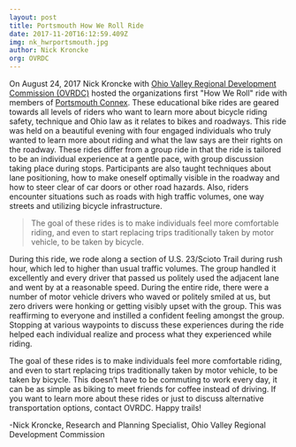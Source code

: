 ```yaml
---
layout: post
title: Portsmouth How We Roll Ride
date: 2017-11-20T16:12:59.409Z
img: nk_hwrportsmouth.jpg
author: Nick Kroncke
org: OVRDC
---
```

On August 24, 2017 Nick Kroncke with [Ohio Valley Regional Development Commission (OVRDC)](www.ovrdc.org) hosted the organizations first "How We Roll" ride with members of [Portsmouth Connex](https://connexmoves.org/). These educational bike rides are geared towards all levels of riders who want to learn more about bicycle riding safety, technique and Ohio law as it relates to bikes and roadways. This ride was held on a beautiful evening with four engaged individuals who truly wanted to learn more about riding and what the law says are their rights on the roadway. These rides differ from a group ride in that the ride is tailored to be an individual experience at a gentle pace, with group discussion taking place during stops. Participants are also taught techniques about lane positioning, how to make oneself optimally visible in the roadway and how to steer clear of car doors or other road hazards. Also, riders encounter situations such as roads with high traffic volumes, one way streets and utilizing bicycle infrastructure.

>The goal of these rides is to make individuals feel more comfortable riding, and even to start replacing trips traditionally taken by motor vehicle, to be taken by bicycle.

During this ride, we rode along a section of U.S. 23/Scioto Trail during rush hour, which led to higher than usual traffic volumes. The group handled it excellently and every driver that passed us politely used the adjacent lane and went by at a reasonable speed. During the entire ride, there were a number of motor vehicle drivers who waved or politely smiled at us, but zero drivers were honking or getting visibly upset with the group. This was reaffirming to everyone and instilled a confident feeling amongst the group. Stopping at various waypoints to discuss these experiences during the ride helped each individual realize and process what they experienced while riding.

The goal of these rides is to make individuals feel more comfortable riding, and even to start replacing trips traditionally taken by motor vehicle, to be taken by bicycle. This doesn’t have to be commuting to work every day, it can be as simple as biking to meet friends for coffee instead of driving. If you want to learn more about these rides or just to discuss alternative transportation options, contact OVRDC. Happy trails!

\-Nick Kroncke, Research and Planning Specialist, Ohio Valley Regional Development Commission
